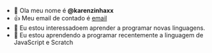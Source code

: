 - 👋 Ola meu nome é **@karenzinhaxx**
- 👍 Meu email de contado é [email](karen.lopes.oliveira@escola.pr.gov)
- 👀 Eu estou interessadoem aprender a programar novas linguagens.
- 🌱 Eu estou aprendendo a programar recentemente a linguagem de JavaScript e Scratch


